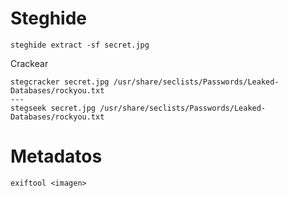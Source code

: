 # Steghide
```
steghide extract -sf secret.jpg
```

Crackear
```
stegcracker secret.jpg /usr/share/seclists/Passwords/Leaked-Databases/rockyou.txt 
---
stegseek secret.jpg /usr/share/seclists/Passwords/Leaked-Databases/rockyou.txt 
```

# Metadatos

```
exiftool <imagen>
```